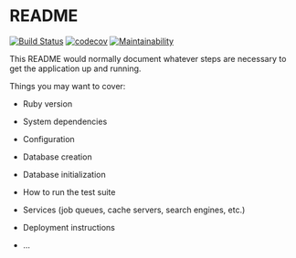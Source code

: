 # README
[![Build Status](https://app.travis-ci.com/CamBrown101/ruby-blog.svg?token=pG55qYoCMsfaZDY6FBxK&branch=master)](https://app.travis-ci.com/CamBrown101/ruby-blog)
[![codecov](https://codecov.io/gh/CamBrown101/ruby-blog/branch/master/graph/badge.svg?token=1Y8RXTJPTM)](https://codecov.io/gh/CamBrown101/ruby-blog)
[![Maintainability](https://api.codeclimate.com/v1/badges/f4437e277b94d8601dd7/maintainability)](https://codeclimate.com/github/CamBrown101/ruby-blog/maintainability)

This README would normally document whatever steps are necessary to get the
application up and running.

Things you may want to cover:

* Ruby version

* System dependencies

* Configuration

* Database creation

* Database initialization

* How to run the test suite

* Services (job queues, cache servers, search engines, etc.)

* Deployment instructions

* ...
